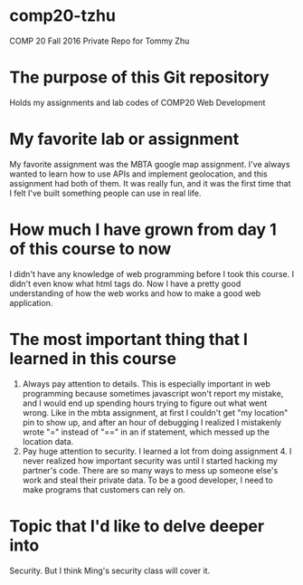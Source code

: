 # comp20-tzhu
COMP 20 Fall 2016 Private Repo for Tommy Zhu

# The purpose of this Git repository
Holds my assignments and lab codes of COMP20 Web Development

# My favorite lab or assignment
My favorite assignment was the MBTA google map assignment. I've always wanted to learn how to use APIs and implement geolocation,
and this assignment had both of them. It was really fun, and it was the first time that I felt I've built something people can use in real life. 
  
# How much I have grown from day 1 of this course to now
I didn't have any knowledge of web programming before I took this course. I didn't even know what html tags do. Now I have a pretty good
understanding of how the web works and how to make a good web application. 

# The most important thing that I learned in this course
1) Always pay attention to details. This is especially important in web programming because sometimes javascript won't report my mistake, 
and I would end up spending hours trying to figure out what went wrong. Like in the mbta assignment, at first I couldn't get "my location"
pin to show up, and after an hour of debugging I realized I mistakenly wrote "=" instead of "==" in an if statement, which messed up
the location data. 
2) Pay huge attention to security. I learned a lot from doing assignment 4. I never realized how important security was until I started
hacking my partner's code. There are so many ways to mess up someone else's work and steal their private data. To be a good developer, 
I need to make programs that customers can rely on. 

# Topic that I'd like to delve deeper into
Security. But I think Ming's security class will cover it. 
